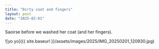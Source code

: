 ```yaml
---
title: "Dirty coat and fingers"
layout: post
date: "2025-02-01"
---
```


Saoirse before we washed her coat (and her fingers).

![yo yo]({{ site.baseurl }}/assets/images/2025/IMG_20250201_120930.jpg)
